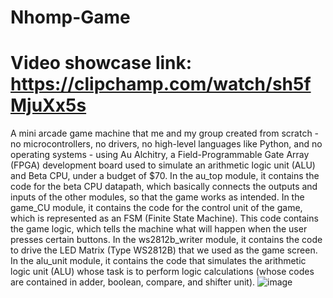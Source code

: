 # Nhomp-Game
# Video showcase link: https://clipchamp.com/watch/sh5fMjuXx5s
A mini arcade game machine that me and my group created from scratch - no microcontrollers, no drivers, no high-level languages like Python, and no operating systems - using Au Alchitry, a Field-Programmable Gate Array (FPGA) 
development board used to simulate an arithmetic logic unit (ALU) and Beta CPU, under a budget of $70.
In the au_top module, it contains the code for the beta CPU datapath, which basically connects the outputs and inputs of the other modules, so that the game works as intended.
In the game_CU module, it contains the code for the control unit of the game, which is represented as an FSM (Finite State Machine). This code contains the game logic, which tells the machine what will happen when the user presses certain buttons.
In the ws2812b_writer module, it contains the code to drive the LED Matrix (Type WS2812B) that we used as the game screen.
In the alu_unit module, it contains the code that simulates the arithmetic logic unit (ALU) whose task is to perform logic calculations (whose codes are contained in adder, boolean, compare, and shifter unit).
![image](https://github.com/dl3on/Nhomp-Game/assets/124175480/67a75490-f010-4cb1-9f6b-efdb81acc07c)
